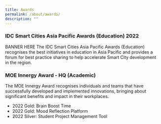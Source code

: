 ```yaml
---
title: Awards
permalink: /about/awards/
description: ""
---
```



### IDC Smart Cities Asia Pacific Awards (Education) 2022
BANNER HERE
The IDC Smart Cities Asia Pacific Awards (Education) recognises the best initiatives in education in Asia Pacific and provides a forum for best practice sharing to help accelerate Smart City development in the region.

### MOE Innergy Award - HQ (Academic)
The MOE Innergy Award recognises individuals and teams that have successfully developed and implemented innovations, bringing about significant benefits and impact in their workplaces.

* 2022 Gold: Brain Boost Time
* 2022 Gold: Mood Reflection Platform
* 2022 Silver: Student Project Management Tool